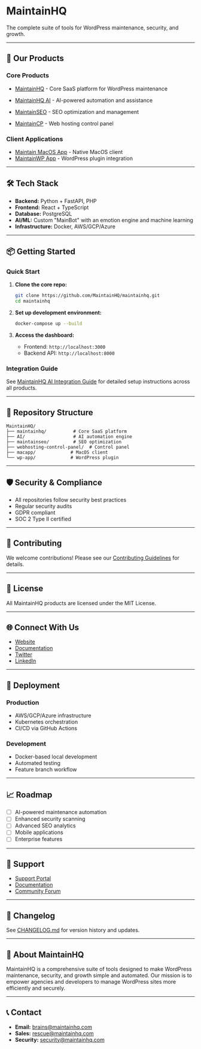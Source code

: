# MaintainHQ

The complete suite of tools for WordPress maintenance, security, and growth.

---

## 🚀 Our Products

### Core Products

- [MaintainHQ](https://github.com/MaintainHQ/maintainhq-web-app.git) - Core SaaS platform for WordPress maintenance

- [MaintainHQ AI](https://github.com/MaintainHQ/AI) - AI-powered automation and assistance
- [MaintainSEO](https://github.com/MaintainHQ/maintainseo) - SEO optimization and management
- [MaintainCP](https://github.com/MaintainHQ/MaintainCP) - Web hosting control panel 

### Client Applications

- [Maintain MacOS App](https://github.com/MaintainHQ/macapp) - Native MacOS client
- [MaintainWP App](https://github.com/MaintainHQ/wp-app) - WordPress plugin integration

---

## 🛠️ Tech Stack

- **Backend:** Python + FastAPI, PHP
- **Frontend:** React + TypeScript
- **Database:** PostgreSQL
- **AI/ML:** Custom "MainBot" with an emotion engine and machine learning
- **Infrastructure:** Docker, AWS/GCP/Azure

---

## 📦 Getting Started

### Quick Start

1. **Clone the core repo:**
   ```bash
   git clone https://github.com/MaintainHQ/maintainhq.git
   cd maintainhq
   ```

2. **Set up development environment:**
   ```bash
   docker-compose up --build
   ```

3. **Access the dashboard:**
   - Frontend: `http://localhost:3000`
   - Backend API: `http://localhost:8000`

### Integration Guide

See [MaintainHQ AI Integration Guide](https://github.com/MaintainHQ/AI/blob/main/docs/integration.md) for detailed setup instructions across all products.

---

## 🔗 Repository Structure

```
MaintainHQ/
├── maintainhq/          # Core SaaS platform
├── AI/                  # AI automation engine
├── maintainseo/         # SEO optimization
├── webhosting-control-panel/  # Control panel
├── macapp/             # MacOS client
└── wp-app/             # WordPress plugin
```

---

## 🛡️ Security & Compliance

- All repositories follow security best practices
- Regular security audits
- GDPR compliant
- SOC 2 Type II certified

---

## 🤝 Contributing

We welcome contributions! Please see our [Contributing Guidelines](CONTRIBUTING.md) for details.

---

## 📄 License

All MaintainHQ products are licensed under the MIT License.

---

## 🌐 Connect With Us

- [Website](https://maintainhq.com)
- [Documentation](https://docs.maintainhq.com)
- [Twitter](https://twitter.com/maintainhq)
- [LinkedIn](https://linkedin.com/company/maintainhq)

---

## 🚀 Deployment

### Production
- AWS/GCP/Azure infrastructure
- Kubernetes orchestration
- CI/CD via GitHub Actions

### Development
- Docker-based local development
- Automated testing
- Feature branch workflow

---

## 📈 Roadmap

- [ ] AI-powered maintenance automation
- [ ] Enhanced security scanning
- [ ] Advanced SEO analytics
- [ ] Mobile applications
- [ ] Enterprise features

---

## 🎯 Support

- [Support Portal](https://support.maintainhq.com)
- [Documentation](https://docs.maintainhq.com)
- [Community Forum](https://community.maintainhq.com)

---

## 📝 Changelog

See [CHANGELOG.md](CHANGELOG.md) for version history and updates.

---

## 🏢 About MaintainHQ

MaintainHQ is a comprehensive suite of tools designed to make WordPress maintenance, security, and growth simple and automated. Our mission is to empower agencies and developers to manage WordPress sites more efficiently and securely.

---

## 📞 Contact

- **Email:** brains@maintainhq.com
- **Sales:** rescue@maintainhq.com
- **Security:** security@maintainhq.com
